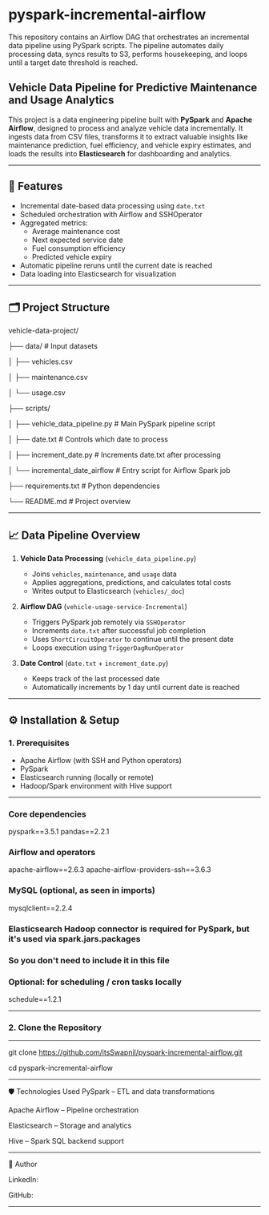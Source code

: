 # pyspark-incremental-airflow
This repository contains an Airflow DAG that orchestrates an incremental data pipeline using PySpark scripts. The pipeline automates daily processing data, syncs results to S3, performs housekeeping, and loops until a target date threshold is reached.

## Vehicle Data Pipeline for Predictive Maintenance and Usage Analytics

This project is a data engineering pipeline built with **PySpark** and **Apache Airflow**, designed to process and analyze vehicle data incrementally. It ingests data from CSV files, transforms it to extract valuable insights like maintenance prediction, fuel efficiency, and vehicle expiry estimates, and loads the results into **Elasticsearch** for dashboarding and analytics.

---

## 🚀 Features

- Incremental date-based data processing using `date.txt`
- Scheduled orchestration with Airflow and SSHOperator
- Aggregated metrics:
  - Average maintenance cost
  - Next expected service date
  - Fuel consumption efficiency
  - Predicted vehicle expiry
- Automatic pipeline reruns until the current date is reached
- Data loading into Elasticsearch for visualization

---

## 🗂️ Project Structure

vehicle-data-project/ 

├── data/ # Input datasets 

│ ├── vehicles.csv  

│ ├── maintenance.csv  
  
│  └── usage.csv 
  
├── scripts/ 

│ ├── vehicle_data_pipeline.py # Main PySpark pipeline script 

│  ├── date.txt # Controls which date to process 
  
│  ├── increment_date.py # Increments date.txt after processing 
  
│  └── incremental_date_airflow # Entry script for Airflow Spark job 
  
├── requirements.txt # Python dependencies 

└── README.md # Project overview


---

## 📈 Data Pipeline Overview

1. **Vehicle Data Processing** (`vehicle_data_pipeline.py`)
   - Joins `vehicles`, `maintenance`, and `usage` data
   - Applies aggregations, predictions, and calculates total costs
   - Writes output to Elasticsearch (`vehicles/_doc`)

2. **Airflow DAG** (`vehicle-usage-service-Incremental`)
   - Triggers PySpark job remotely via `SSHOperator`
   - Increments `date.txt` after successful job completion
   - Uses `ShortCircuitOperator` to continue until the present date
   - Loops execution using `TriggerDagRunOperator`

3. **Date Control** (`date.txt` + `increment_date.py`)
   - Keeps track of the last processed date
   - Automatically increments by 1 day until current date is reached

---

## ⚙️ Installation & Setup

### 1. Prerequisites

- Apache Airflow (with SSH and Python operators)
- PySpark
- Elasticsearch running (locally or remote)
- Hadoop/Spark environment with Hive support


---

### Core dependencies
pyspark==3.5.1
pandas==2.2.1

### Airflow and operators
apache-airflow==2.6.3
apache-airflow-providers-ssh==3.6.3

### MySQL (optional, as seen in imports)
mysqlclient==2.2.4

### Elasticsearch Hadoop connector is required for PySpark, but it's used via spark.jars.packages
### So you don't need to include it in this file

### Optional: for scheduling / cron tasks locally
schedule==1.2.1

---

### 2. Clone the Repository
---
git clone https://github.com/itsSwapnil/pyspark-incremental-airflow.git

cd pyspark-incremental-airflow

---

🛡️ Technologies Used
PySpark – ETL and data transformations

Apache Airflow – Pipeline orchestration

Elasticsearch – Storage and analytics

Hive – Spark SQL backend support


---
🙋 Author

LinkedIn:

GitHub: 

---
